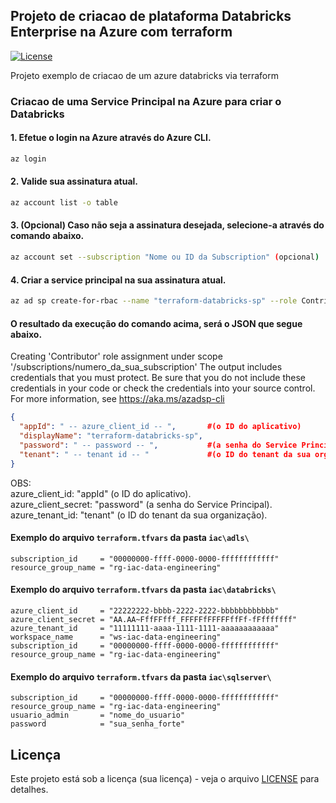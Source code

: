 ﻿## Projeto de criacao de plataforma Databricks Enterprise na Azure com terraform

[![License](https://img.shields.io/badge/License-MIT-blue.svg)](LICENSE)

Projeto exemplo de criacao de um azure databricks via terraform

### Criacao de uma Service Principal na Azure para criar o Databricks

#### 1. Efetue o login na Azure através do Azure CLI.
```bash
az login
```
#### 2. Valide sua assinatura atual.
```bash
az account list -o table
```
#### 3. (Opcional) Caso não seja a assinatura desejada, selecione-a através do comando abaixo.
```bash
az account set --subscription "Nome ou ID da Subscription" (opcional)
```
#### 4. Criar a service principal na sua assinatura atual.
```bash
az ad sp create-for-rbac --name "terraform-databricks-sp" --role Contributor --scopes /subscriptions/numero_da_sua_subscription
```
#### O resultado da execução do comando acima, será o JSON que segue abaixo.

Creating 'Contributor' role assignment under scope '/subscriptions/numero_da_sua_subscription'
The output includes credentials that you must protect. Be sure that you do not include these credentials in your code or check the credentials into your source control. For more information, see https://aka.ms/azadsp-cli
```json
{
  "appId": " -- azure_client_id -- ",       #(o ID do aplicativo)
  "displayName": "terraform-databricks-sp", 
  "password": " -- password -- ",           #(a senha do Service Principal)
  "tenant": " -- tenant id -- "             #(o ID do tenant da sua organização)
}
```

OBS:<br>
azure_client_id: "appId" (o ID do aplicativo).<br>
azure_client_secret: "password" (a senha do Service Principal).<br>
azure_tenant_id: "tenant" (o ID do tenant da sua organização).<br>

#### Exemplo do arquivo `terraform.tfvars` da pasta `iac\adls\`


```
subscription_id     = "00000000-ffff-0000-0000-ffffffffffff"
resource_group_name = "rg-iac-data-engineering"
```

#### Exemplo do arquivo `terraform.tfvars` da pasta `iac\databricks\`

```
azure_client_id     = "22222222-bbbb-2222-2222-bbbbbbbbbbbb"
azure_client_secret = "AA.AA~FffFFfff_FFFFFfFFFFFffFf-fFfffffff"
azure_tenant_id     = "11111111-aaaa-1111-1111-aaaaaaaaaaaa"
workspace_name      = "ws-iac-data-engineering"
subscription_id     = "00000000-ffff-0000-0000-ffffffffffff"
resource_group_name = "rg-iac-data-engineering"
```

#### Exemplo do arquivo `terraform.tfvars` da pasta `iac\sqlserver\`

```
subscription_id     = "00000000-ffff-0000-0000-ffffffffffff"
resource_group_name = "rg-iac-data-engineering"
usuario_admin       = "nome_do_usuario"
password            = "sua_senha_forte"
```



## Licença

Este projeto está sob a licença (sua licença) - veja o arquivo [LICENSE](LICENSE) para detalhes.
